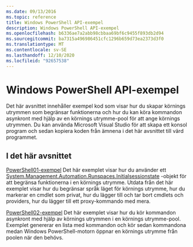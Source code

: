 ```yaml
---
ms.date: 09/13/2016
ms.topic: reference
title: Windows PowerShell API-exempel
description: Windows PowerShell API-exempel
ms.openlocfilehash: b6336ae7a2abb98cbbaa69bf6c9455f893db2d94
ms.sourcegitcommit: ba7315a496986451cfc1296b659d73ea2373d3f0
ms.translationtype: MT
ms.contentlocale: sv-SE
ms.lasthandoff: 12/10/2020
ms.locfileid: "92657538"
---
```

# <a name="windows-powershell-api-samples"></a>Windows PowerShell API-exempel

Det här avsnittet innehåller exempel kod som visar hur du skapar körnings utrymmen som begränsar funktionerna och hur du kan köra kommandon asynkront med hjälp av en körnings utrymme-pool för att ange körnings utrymmen. Du kan använda Microsoft Visual Studio för att skapa ett konsol program och sedan kopiera koden från ämnena i det här avsnittet till värd programmet.

## <a name="in-this-section"></a>I det här avsnittet

[PowerShell01-exempel](./windows-powershell01-sample.md) Det här exemplet visar hur du använder ett [System.Management.Automation.Runspaces.Initialsessionstate](/dotnet/api/System.Management.Automation.Runspaces.InitialSessionState) -objekt för att begränsa funktionerna i en körnings utrymme. Utdata från det här exemplet visar hur du begränsar språk läget för körnings utrymme, hur du markerar en cmdlet som privat, hur du lägger till och tar bort cmdlets och providers, hur du lägger till ett proxy-kommando med mera.

[PowerShell02-exempel](./windows-powershell02-sample.md) Det här exemplet visar hur du kör kommandon asynkront med hjälp av körnings utrymmen i en körnings utrymme-pool. Exemplet genererar en lista med kommandon och kör sedan kommandona medan Windows PowerShell-motorn öppnar en körnings utrymme från poolen när den behövs.
